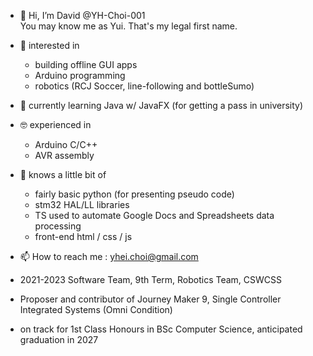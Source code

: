 - 👋 Hi, I’m David @YH-Choi-001  
  You may know me as Yui. That's my legal first name.
- 👀 interested in
  - building offline GUI apps
  - Arduino programming
  - robotics (RCJ Soccer, line-following and bottleSumo)
- 🌱 currently learning Java w/ JavaFX (for getting a pass in university)
- 🤓 experienced in
  - Arduino C/C++
  - AVR assembly
- 👶 knows a little bit of
  - fairly basic python (for presenting pseudo code)
  - stm32 HAL/LL libraries
  - TS used to automate Google Docs and Spreadsheets data processing
  - front-end html / css / js
- 📫 How to reach me : yhei.choi@gmail.com

- 2021-2023 Software Team, 9th Term, Robotics Team, CSWCSS
- Proposer and contributor of Journey Maker 9, Single Controller Integrated Systems (Omni Condition)

- on track for 1st Class Honours in BSc Computer Science, anticipated graduation in 2027

<!---
YH-Choi-001/YH-Choi-001 is a ✨ special ✨ repository because its `README.md` (this file) appears on your GitHub profile.
You can click the Preview link to take a look at your changes.
--->
